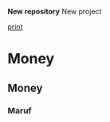 **New repository**
New project

[print](https://github.com/muhitmaruf/Infinite-maruf)

# Money 
## Money
### Maruf 